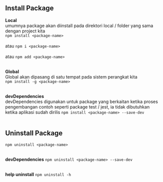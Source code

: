 ## Install Package
**Local** <br>
umumnya package akan diinstall pada direktori local / folder yang sama dengan project kita  <br>
`npm install <package-name>` <br><br>
atau 
`npm i <package-name>` <br><br>
atau 
`npm add <package-name>` <br><br>

**Global** <br>
Global akan dipasang di satu tempat pada sistem perangkat kita <br>
`npm install -g <package-name>`<br><br>

**devDependencies** <br>
devDependencies digunakan untuk package yang berkaitan ketika proses pengembangan contoh seperti package test / jest, ia tidak dibutuhkan ketika aplikasi sudah dirilis 
`npm install <package-name> --save-dev`<br><br>

## Uninstall Package

`npm uninstall <package-name>` <br><br>

**devDependencies**
`npm uninstall <package-name> --save-dev`<br><br>

**help uninstall**
`npm uninstall -h`<br><br>